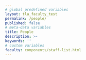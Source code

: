 ```yaml
---
# global predefined variables
layout: tla_faculty_test
permalink: /people/
published: false
# meta-data variables
title: People
description: >-
keywords: ''
# custom variables
faculty: components/staff-list.html
---
```

